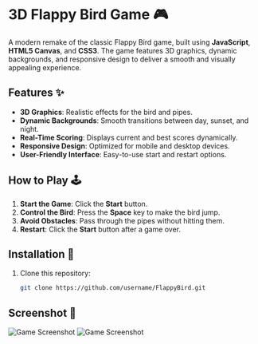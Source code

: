 # 3D Flappy Bird Game 🎮

A modern remake of the classic Flappy Bird game, built using **JavaScript**, **HTML5 Canvas**, and **CSS3**. The game features 3D graphics, dynamic backgrounds, and responsive design to deliver a smooth and visually appealing experience.

## Features ✨

- **3D Graphics**: Realistic effects for the bird and pipes.
- **Dynamic Backgrounds**: Smooth transitions between day, sunset, and night.
- **Real-Time Scoring**: Displays current and best scores dynamically.
- **Responsive Design**: Optimized for mobile and desktop devices.
- **User-Friendly Interface**: Easy-to-use start and restart options.

## How to Play 🕹️

1. **Start the Game**: Click the **Start** button.
2. **Control the Bird**: Press the **Space** key to make the bird jump.
3. **Avoid Obstacles**: Pass through the pipes without hitting them.
4. **Restart**: Click the **Start** button after a game over.

## Installation 🚀

1. Clone this repository:
   ```bash
   git clone https://github.com/username/FlappyBird.git

## Screenshot 📸
![Game Screenshot](screenshots/flappybird.png)
![Game Screenshot](screenshots/flappybird..png)
                  
